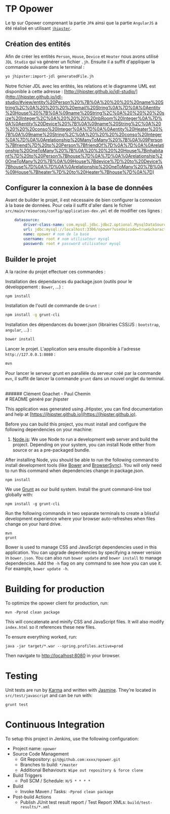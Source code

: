 # TP Opower

Le tp sur Opower comprenant la partie `JPA` ainsi que la partie `AngularJS` a été réalisé en utilisant [`jhipster`](https://jhipster.github.io).

## Création des entités
Afin de créer les entités `Person`, `House`, `Device` et `Heater` nous avons utilisé `JDL Studio` qui va générer un fichier `.jh`. Ensuite il a suffit d'appliquer la commande suivante dans le terminal : 
```sh
yo jhipster:import-jdl generatedFile.jh
```
Notre fichier JDL avec les entités, les relations et le diagramme UML est disponible à cette adresse : [http://jhipster.github.io/jdl-studio/](http://jhipster.github.io/jdl-studio/#view/entity%20Person%20%7B%0A%20%20%20%20name%20String%2C%0A%20%20%20%20email%20String%0A%7D%0A%0Aentity%20House%20%7B%0A%09name%20String%2C%0A%20%20%20%20size%20Integer%2C%0A%20%20%20%20nbRoom%20Integer%0A%7D%0A%0Aentity%20Device%20%7B%0A%09name%20String%2C%0A%20%20%20%20conso%20Integer%0A%7D%0A%0Aentity%20Heater%20%7B%0A%09name%20String%2C%0A%20%20%20%20conso%20Integer%0A%7D%0A%0Arelationship%20ManyToMany%20%7B%0A%09Person%7Bfriend%7D%20to%20Person%7BfriendOf%7D%0A%7D%0A%0Arelationship%20OneToMany%20%7B%0A%20%20%20%20House%7Binhabitant%7D%20to%20Person%7Bhouse%7D%0A%7D%0A%0Arelationship%20OneToMany%20%7B%0A%09House%7Bdevice%7D%20to%20Device%7Bhouse%7D%0A%7D%0A%0Arelationship%20OneToMany%20%7B%0A%09House%7Bheater%7D%20to%20Heater%7Bhouse%7D%0A%7D)

## Configurer la connexion à la base de données
Avant de builder le projet, il est nécessaire de bien configurer la connexion à la base de données. Pour cela il suffit d'aller dans le fichier `src/main/resources/config/application-dev.yml` et de modifier ces lignes : 
```yaml
    datasource:
        driver-class-name: com.mysql.jdbc.jdbc2.optional.MysqlDataSource
        url: jdbc:mysql://localhost:3306/opower?useUnicode=true&characterEncoding=utf8
        name: opower # nom de la base
        username: root # nom utilisateur mysql
        password: root # password utilisateur mysql
```

## Builder le projet

A la racine du projet effectuer ces commandes :

Installation des dépendances du package.json (outils pour le développement : `Bower`, ...) : 
```sh
npm install
```
Installation de l'outil de commande de `Grunt` : 
```sh
npm install -g grunt-cli
```
Installation des dépendances du bower.json (librairies CSS/JS : `bootstrap`, `angular`, ...) : 
```sh
bower install
```
Lancer le projet. L'application sera ensuite disponible à l'adresse `http://127.0.0.1:8080` : 
```sh
mvn
```
Pour lancer le serveur grunt en parallèle du serveur créé par la commande `mvn`, il suffit de lancer la commande `grunt` dans un nouvel onglet du terminal.

<br>
###### Clément Goachet - Paul Chemin

<br>
# README généré par jhipster

This application was generated using JHipster, you can find documentation and help at [https://jhipster.github.io](https://jhipster.github.io).

Before you can build this project, you must install and configure the following dependencies on your machine:

1. [Node.js][]: We use Node to run a development web server and build the project.
   Depending on your system, you can install Node either from source or as a pre-packaged bundle.

After installing Node, you should be able to run the following command to install development tools (like
[Bower][] and [BrowserSync][]). You will only need to run this command when dependencies change in package.json.

    npm install

We use [Grunt][] as our build system. Install the grunt command-line tool globally with:

    npm install -g grunt-cli

Run the following commands in two separate terminals to create a blissful development experience where your browser
auto-refreshes when files change on your hard drive.

    mvn
    grunt

Bower is used to manage CSS and JavaScript dependencies used in this application. You can upgrade dependencies by
specifying a newer version in `bower.json`. You can also run `bower update` and `bower install` to manage dependencies.
Add the `-h` flag on any command to see how you can use it. For example, `bower update -h`.

# Building for production

To optimize the opower client for production, run:

    mvn -Pprod clean package

This will concatenate and minify CSS and JavaScript files. It will also modify `index.html` so it references
these new files.

To ensure everything worked, run:

    java -jar target/*.war --spring.profiles.active=prod

Then navigate to [http://localhost:8080](http://localhost:8080) in your browser.

# Testing

Unit tests are run by [Karma][] and written with [Jasmine][]. They're located in `src/test/javascript` and can be run with:

    grunt test



# Continuous Integration

To setup this project in Jenkins, use the following configuration:

* Project name: `opower`
* Source Code Management
    * Git Repository: `git@github.com:xxxx/opower.git`
    * Branches to build: `*/master`
    * Additional Behaviours: `Wipe out repository & force clone`
* Build Triggers
    * Poll SCM / Schedule: `H/5 * * * *`
* Build
    * Invoke Maven / Tasks: `-Pprod clean package`
* Post-build Actions
    * Publish JUnit test result report / Test Report XMLs: `build/test-results/*.xml`

[JHipster]: https://jhipster.github.io/
[Node.js]: https://nodejs.org/
[Bower]: http://bower.io/
[Grunt]: http://gruntjs.com/
[BrowserSync]: http://www.browsersync.io/
[Karma]: http://karma-runner.github.io/
[Jasmine]: http://jasmine.github.io/2.0/introduction.html
[Protractor]: https://angular.github.io/protractor/
